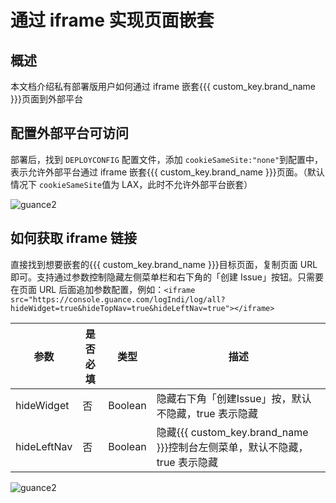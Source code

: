# 通过 iframe 实现页面嵌套

## 概述

本文档介绍私有部署版用户如何通过 iframe 嵌套{{{ custom_key.brand_name }}}页面到外部平台


## 配置外部平台可访问

部署后，找到 `DEPLOYCONFIG` 配置文件，添加 `cookieSameSite:"none"`到配置中，表示允许外部平台通过 iframe 嵌套{{{ custom_key.brand_name }}}页面。（默认情况下 `cookieSameSite`值为 LAX，此时不允许外部平台嵌套）

![guance2](img/deployconfig.png)


## 如何获取 iframe 链接

直接找到想要嵌套的{{{ custom_key.brand_name }}}目标页面，复制页面 URL 即可。支持通过参数控制隐藏左侧菜单栏和右下角的「创建 Issue」按钮。只需要在页面 URL 后面追加参数配置，例如：`<iframe src="https://console.guance.com/logIndi/log/all?hideWidget=true&hideTopNav=true&hideLeftNav=true"></iframe>`

| 参数          | 是否必填 | 类型     |  描述 |
| ------------ | ------- | -------- | ---------------------------------------------- |
| hideWidget   | 否      | Boolean  |  隐藏右下角「创建Issue」按，默认不隐藏，true 表示隐藏 |
| hideLeftNav  | 否      | Boolean  |  隐藏{{{ custom_key.brand_name }}}控制台左侧菜单，默认不隐藏，true 表示隐藏   |

![guance2](img/iframe-hidewidget.png)